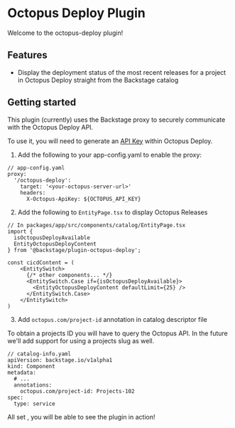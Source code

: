 # Octopus Deploy Plugin

Welcome to the octopus-deploy plugin!

## Features

- Display the deployment status of the most recent releases for a project in Octopus Deploy straight from the Backstage catalog

## Getting started

This plugin (currently) uses the Backstage proxy to securely communicate with the Octopus Deploy API.

To use it, you will need to generate an [API Key](https://octopus.com/docs/octopus-rest-api/how-to-create-an-api-key) within Octopus Deploy.

1. Add the following to your app-config.yaml to enable the proxy:

```
// app-config.yaml
proxy:
  '/octopus-deploy':
    target: '<your-octopus-server-url>'
    headers:
      X-Octopus-ApiKey: ${OCTOPUS_API_KEY}
```

2. Add the following to `EntityPage.tsx` to display Octopus Releases

```
// In packages/app/src/components/catalog/EntityPage.tsx
import {
  isOctopusDeployAvailable
  EntityOctopusDeployContent
} from '@backstage/plugin-octopus-deploy';

const cicdContent = (
    <EntitySwitch>
      {/* other components... */}
      <EntitySwitch.Case if={isOctopusDeployAvailable}>
        <EntityOctopusDeployContent defaultLimit={25} />
      </EntitySwitch.Case>
    </EntitySwitch>
)
```

3. Add `octopus.com/project-id` annotation in catalog descriptor file

To obtain a projects ID you will have to query the Octopus API. In the future we'll add support for using a projects slug as well.

```
// catalog-info.yaml
apiVersion: backstage.io/v1alpha1
kind: Component
metadata:
  # ...
  annotations:
    octopus.com/project-id: Projects-102
spec:
  type: service
```

All set , you will be able to see the plugin in action!
